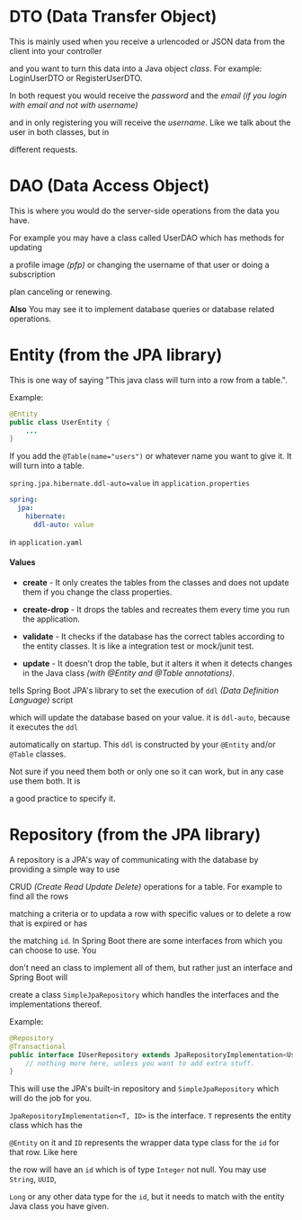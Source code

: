 # DTO (Data Transfer Object)

This is mainly used when you receive a urlencoded or JSON data from the client into your controller 

and you want to turn this data into a Java object *class*. For example: LoginUserDTO or RegisterUserDTO.

In both request you would receive the *password* and the *email (if you login with email and not with username)*

and in only registering you will receive the *username*. Like we talk about the user in both classes, but in

different requests.

# DAO (Data Access Object)

This is where you would do the server-side operations from the data you have.

For example you may have a class called UserDAO which has methods for updating 

a profile image *(pfp)* or changing the username of that user or doing a subscription 

plan canceling or renewing.

**Also** You may see it to implement database queries or database related operations.

# Entity (from the JPA library)

This is one way of saying "This java class will turn into a row from a table.".

Example:
```java
@Entity
public class UserEntity {
    ...
}
```

If you add the `@Table(name="users")` or whatever name you want to give it. It will turn into a table.

`spring.jpa.hibernate.ddl-auto=value` in `application.properties`

```yaml
spring:
  jpa:
    hibernate:
      ddl-auto: value
```
in `application.yaml`

#### Values
- **create** - It only creates the tables from the classes and does not update them if you change the class properties.

- **create-drop** - It drops the tables and recreates them every time you run the application.

- **validate** - It checks if the database has the correct tables according to the entity classes. It is like a integration test or mock/junit test.

- **update** - It doesn't drop the table, but it alters it when it detects changes in the Java class *(with @Entity and @Table annotations)*.

tells Spring Boot JPA's library to set the execution of `ddl` *(Data Definition Language)* script

which will update the database based on your value. it is `ddl-auto`, because it executes the `ddl`

automatically on startup. This `ddl` is constructed by your `@Entity` and/or `@Table` classes.

Not sure if you need them both or only one so it can work, but in any case use them both. It is

a good practice to specify it.

# Repository (from the JPA library)

A repository is a JPA's way of communicating with the database by providing a simple way to use

CRUD *(Create Read Update Delete)* operations for a table. For example to find all the rows

matching a criteria or to updata a row with specific values or to delete a row that is expired or has

the matching `id`. In Spring Boot there are some interfaces from which you can choose to use. You

don't need an class to implement all of them, but rather just an interface and Spring Boot will 

create a class `SimpleJpaRepository` which handles the interfaces and the implementations thereof.

Example:
```java
@Repository
@Transactional
public interface IUserRepository extends JpaRepositoryImplementation<UserEntity, Integer> {
    // nothing more here, unless you want to add extra stuff.
}
```

This will use the JPA's built-in repository and `SimpleJpaRepository` which will do the job for you.

`JpaRepositoryImplementation<T, ID>` is the interface. `T` represents the entity class which has the 

`@Entity` on it and `ID` represents the wrapper data type class for the `id` for that row. Like here

the row will have an `id` which is of type `Integer` not null. You may use `String`, `UUID`,

`Long` or any other data type for the `id`, but it needs to match with the entity Java class you have given.